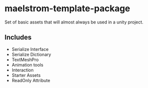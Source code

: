 # maelstrom-template-package

Set of basic assets that will almost always be used in a unity project.

## Includes

- Serialize Interface
- Serialize Dictionary
- TextMeshPro
- Animation tools
- Interaction
- Starter Assets
- ReadOnly Attribute
